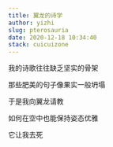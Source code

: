 ```yaml
---
title: 翼龙的诗学
author: yizhi
slug: pterosauria
date: 2020-12-18 10:34:40
stack: cuicuizone
---
```


我的诗歌往往缺乏坚实的骨架

那些肥美的句子像果实一般坍塌

于是我向翼龙请教

如何在空中也能保持姿态优雅

它让我去死